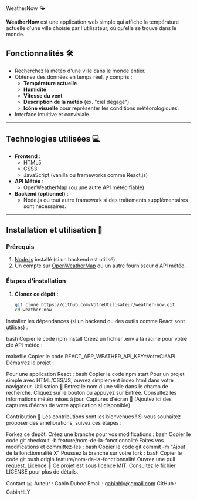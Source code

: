 WeatherNow 🌤️

**WeatherNow** est une application web simple qui affiche la température actuelle d'une ville choisie par l'utilisateur, où qu'elle se trouve dans le monde.

## Fonctionnalités 🛠️

- Recherchez la météo d'une ville dans le monde entier.
- Obtenez des données en temps réel, y compris :
  - **Température actuelle**
  - **Humidité**
  - **Vitesse du vent**
  - **Description de la météo** (ex. "ciel dégagé")
  - **Icône visuelle** pour représenter les conditions météorologiques.
- Interface intuitive et conviviale.

---

## Technologies utilisées 💻

- **Frontend** :
  - HTML5
  - CSS3
  - JavaScript (vanilla ou frameworks comme React.js)
- **API Météo** :
  - OpenWeatherMap (ou une autre API météo fiable)
- **Backend (optionnel)** :
  - Node.js ou tout autre framework si des traitements supplémentaires sont nécessaires.

---

## Installation et utilisation 🚀

### Prérequis

1. [Node.js](https://nodejs.org) installé (si un backend est utilisé).
2. Un compte sur [OpenWeatherMap](https://openweathermap.org/) ou un autre fournisseur d'API météo.

### Étapes d'installation

1. **Clonez ce dépôt** :
   ```bash
   git clone https://github.com/VotreUtilisateur/weather-now.git
   cd weather-now
Installez les dépendances (si un backend ou des outils comme React sont utilisés) :

bash
Copier le code
npm install
Créez un fichier .env à la racine pour votre clé API météo :

makefile
Copier le code
REACT_APP_WEATHER_API_KEY=VotreCléAPI
Démarrez le projet :

Pour une application React :
bash
Copier le code
npm start
Pour un projet simple avec HTML/CSS/JS, ouvrez simplement index.html dans votre navigateur.
Utilisation 📖
Entrez le nom d'une ville dans le champ de recherche.
Cliquez sur le bouton ou appuyez sur Entrée.
Consultez les informations météo mises à jour.
Captures d'écran 📸
(Ajoutez ici des captures d'écran de votre application si disponible)

Contribution 🤝
Les contributions sont les bienvenues ! Si vous souhaitez proposer des améliorations, suivez ces étapes :

Forkez ce dépôt.
Créez une branche pour vos modifications :
bash
Copier le code
git checkout -b feature/nom-de-la-fonctionnalité
Faites vos modifications et committez-les :
bash
Copier le code
git commit -m "Ajout de la fonctionnalité X"
Poussez la branche sur votre fork :
bash
Copier le code
git push origin feature/nom-de-la-fonctionnalité
Ouvrez une pull request.
Licence 📝
Ce projet est sous licence MIT. Consultez le fichier LICENSE pour plus de détails.

Contact ✉️
Auteur : Gabin Duboc
Email : gabinhly@gmail.com
GitHub : GabinHLY
